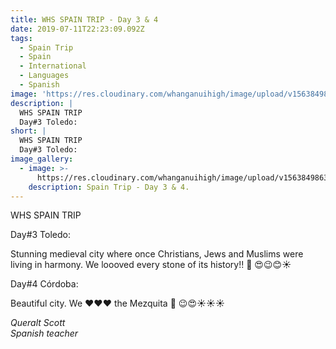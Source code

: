 ```yaml
---
title: WHS SPAIN TRIP - Day 3 & 4
date: 2019-07-11T22:23:09.092Z
tags:
  - Spain Trip
  - Spain
  - International
  - Languages
  - Spanish
image: 'https://res.cloudinary.com/whanganuihigh/image/upload/v1563849897/News/13..jpg'
description: |
  WHS SPAIN TRIP
  Day#3 Toledo:
short: |
  WHS SPAIN TRIP
  Day#3 Toledo:
image_gallery:
  - image: >-
      https://res.cloudinary.com/whanganuihigh/image/upload/v1563849863/News/16..jpg
    description: Spain Trip - Day 3 & 4.
---
```

WHS SPAIN TRIP

Day#3 Toledo:

Stunning medieval city where once Christians, Jews and Muslims were living in harmony. We loooved every stone of its history!! 🏰 😍😉😊☀️

Day#4 Córdoba:

Beautiful city. We ❤️❤️❤️ the Mezquita 🕌 😉😍☀️☀️☀️

_Queralt Scott_  
_Spanish teacher_
